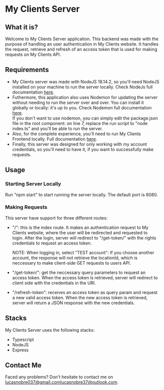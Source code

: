 <h1>My Clients Server</h1>
<h2>What it is?</h2>
<p>
  Welcome to My Clients Server application. This backend was made with the
  purpose of handling an user authentication in My Clients website. It handles
  the request, retrieve and refresh of an access token that is used for making
  requests on My Clients API.
</p>
<h2>Requirements</h2>
<ul>
  <li>
    My Clients server was made with NodeJS 18.14.2, so you'll need NodeJS
    installed on your machine to run the server locally. Check NodeJs full
    documentation <a href="https://nodejs.org/en">here</a>.
  </li>
  <li>
    Futhermore, this application also uses Nodemon for updating the server
    without needing to run the server over and over. You can install it globally
    or locally: it's up to you. Check Nodemon full documentation
    <a href="https://nodemon.io/">here</a>.<br />
    If you don't want to use nodemon, you can simply edit the package.json file
    in the root component: on line 7, replace the run script to "node index.ts"
    and you'll be able to run the server.
  </li>
  <li>
    Also, for the complete experience, you'll need to run My Clients Frontend
    locally. Full documentation
    <a href="https://github.com/lnobrz/myclients-frontend">here</a>.
  </li>
  <li>
    Finally, this server was designed for only working with my account
    credentials, so you'll need to have it, if you want to successfully make
    requests.
  </li>
</ul>
<h2>Usage</h2>
<h3>Starting Server Locally</h3>
<p>
  Run "npm start" to start running the server locally. The default port is 8080.
</p>
<h3>Making Requests</h3>
<p>This server have support for three different routes:</p>
<ul>
  <li>
    <p>
      "/": this is the index route. It makes an authentication request to My
      Clients website, where the user will be redirected and requested to login.
      After the login, server will redirect to "/get-token/" with the rights
      credentials to request an access token.
    </p>
    <p>
      NOTE: When logging in, select "TEST account": If you choose another
      account, the response will not retrieve the locationId, which is
      neccessary to make client-side GET requests to users API.
    </p>
  </li>
  <li>
    <p>
      "/get-token/": get the neccessary query parameters to request an access
      token. When the access token is retrieved, server will redirect to client
      side with the credentials in the URI.
    </p>
  </li>
  <li>
    <p>
      "/refresh-token": receives an access token as query param and request a
      new valid access token. When the new access token is retrieved, server
      will return a JSON response with the new credentials.
    </p>
  </li>
</ul>
<h2>Stacks</h2>
<p>My Clients Server uses the following stacks:</p>
<ul>
  <li>Typescript</li>
  <li>NodeJS</li>
  <li>Express</li>
</ul>
<h2>Contact Me</h2>
<p>
  Faced any problems? Don't hesitate to contact me on
  <a href="mailto:lucasnobre037@gmail.com">lucasnobre037@gmail.com</a
  ><a href="mailto:lucasnobre37@outlook.com">lucasnobre37@outlook.com</a>.
</p>

